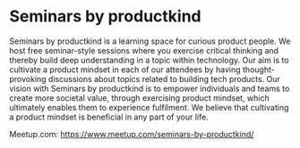 # Seminars by productkind

Seminars by productkind is a learning space for curious product people. We host free seminar-style sessions where you exercise critical thinking and thereby build deep understanding in a topic within technology. Our aim is to cultivate a product mindset in each of our attendees by having thought-provoking discussions about topics related to building tech products. Our vision with Seminars by productkind is to empower individuals and teams to create more societal value, through exercising product mindset, which ultimately enables them to experience fulfilment. We believe that cultivating a product mindset is beneficial in any part of your life.

Meetup.com: https://www.meetup.com/seminars-by-productkind/
